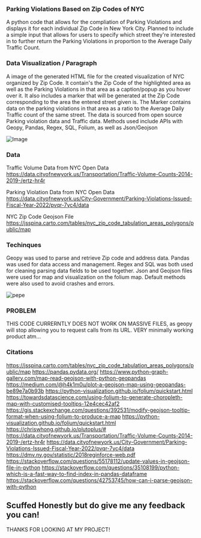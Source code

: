 ### Parking Violations Based on Zip Codes of NYC

A python code that allows for the compliation of Parking Violations and displays it for each individual Zip Code in New York City. Planned to include a simple input that allows for users to specify which street they're interested in to further return the Parking Violations in proportion to the Average Daily Traffic Count.

### Data Visualization / Paragraph

A image of the generated HTML file for the created visualization of NYC organized by Zip Code. It contain's the Zip Code of the highlighted area as well as the Parking Violations 
in that area as a caption/popup as you hover over it. It also includes a marker that will be generated at the Zip Code corresponding to the area the entered street given is. The Marker contains data on the parking violations in that area as a ratio to the Average Daily Traffic count of the same street. The data is sourced from open source Parking violation data and Traffic data. Methods used include APIs with Geopy, Pandas, Regex, SQL, Folium, as well as Json/Geojson

![Image](https://user-images.githubusercontent.com/32392170/145610406-3f62885e-ce04-435d-b518-e98e46b9cee0.png)

### Data

Traffic Volume Data from NYC Open Data
https://data.cityofnewyork.us/Transportation/Traffic-Volume-Counts-2014-2019-/ertz-hr4r

Parking Violation Data from NYC Open Data
https://data.cityofnewyork.us/City-Government/Parking-Violations-Issued-Fiscal-Year-2022/pvqr-7yc4/data

NYC Zip Code Geojson File
https://jsspina.carto.com/tables/nyc_zip_code_tabulation_areas_polygons/public/map

### Techinques 
 
Geopy was used to parse and retrieve Zip code and address data. Pandas was used for data access and management. Regex and SQL was both used for cleaning parsing data fields to be used together. Json and Geojson files were used for map and visualization on the folium map. Default methods were also used to avoid crashes and errors. 

![pepe](https://user-images.githubusercontent.com/32392170/145614312-94f90833-50a6-4cbd-8afe-a985a283ddec.png)


### PROBLEM

THIS CODE CURRERNTLY DOES NOT WORK ON MASSIVE FILES, as geopy will stop allowing you to request calls from its URL. VERY minimally working product atm...

### Citations

https://jsspina.carto.com/tables/nyc_zip_code_tabulation_areas_polygons/public/map
https://pandas.pydata.org/
https://www.python-graph-gallery.com/map-read-geojson-with-python-geopandas
https://medium.com/@h4k1m0u/plot-a-geojson-map-using-geopandas-be89e7a0b93b
https://python-visualization.github.io/folium/quickstart.html
https://towardsdatascience.com/using-folium-to-generate-choropleth-map-with-customised-tooltips-12e4cec42af2
https://gis.stackexchange.com/questions/392531/modify-geojson-tooltip-format-when-using-folium-to-produce-a-map
https://python-visualization.github.io/folium/quickstart.html
https://chriswhong.github.io/plutoplus/#
https://data.cityofnewyork.us/Transportation/Traffic-Volume-Counts-2014-2019-/ertz-hr4r
https://data.cityofnewyork.us/City-Government/Parking-Violations-Issued-Fiscal-Year-2022/pvqr-7yc4/data
https://dmv.ny.gov/statistic/2018reginforce-web.pdf
https://stackoverflow.com/questions/55178112/update-values-in-geojson-file-in-python
https://stackoverflow.com/questions/35108199/python-which-is-a-fast-way-to-find-index-in-pandas-dataframe
https://stackoverflow.com/questions/42753745/how-can-i-parse-geojson-with-python

## Scuffed Honestly but do give me any feedback you can!

THANKS FOR LOOKING AT MY PROJECT!
